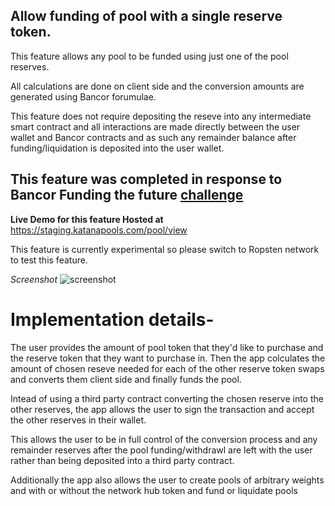 ## Allow funding of pool with a single reserve token.
This feature allows any pool to be funded using just one of the pool reserves.

All calculations are done on client side and the conversion amounts are generated using Bancor forumulae.

This feature does not require depositing the reseve into any intermediate smart contract and all interactions are made
directly between the user wallet and Bancor contracts and as such any remainder balance after funding/liquidation is deposited into the user wallet.


## This feature was completed in response to Bancor Funding the future [challenge](https://gitcoin.co/issue/bancorprotocol/contracts/344/4119)

**Live Demo for this feature Hosted at**
https://staging.katanapools.com/pool/view

This feature is currently experimental so please switch to Ropsten network to test this feature.

*Screenshot*
![screenshot](https://github.com/pRoy24/katanapools/blob/master/screenshots/fund_liquidate_single.png)


# Implementation details-
The user provides the amount of pool token that they'd like to purchase and the reserve token that they want to purchase in.
Then the app colculates the amount of chosen reseve needed for each of the other reserve token swaps and converts them client side and finally funds the pool.

Intead of using a third party contract converting the chosen reserve into the other reserves, the app allows the user to sign the transaction and accept the other reserves in their wallet.

This allows the user to be in full control of the conversion process and any remainder reserves after the pool funding/withdrawl are left with the user rather than being deposited into a third party contract.

Additionally the app also allows the user to create pools of arbitrary weights and with or without the network hub token and fund or liquidate pools